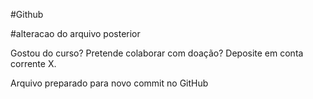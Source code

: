#Github

#alteracao do arquivo posterior


Gostou do curso? Pretende colaborar com doação?
Deposite em conta corrente X.

Arquivo preparado para novo commit no GitHub

